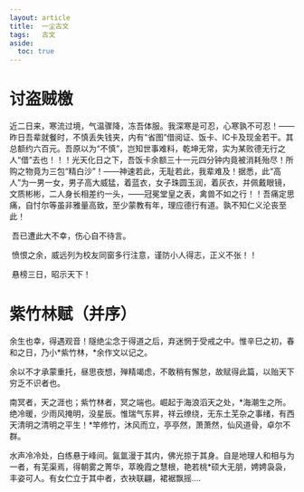 ```yaml
---
layout: article 
title:  一尘古文
tags:   古文
aside:
  toc: true
---
```

# 讨盗贼檄	

​	近二日来，寒流过境，气温骤降，冻吾体服。我深寒是可忍，心寒孰不可忍！——昨日吾辈就餐时，不慎丢失钱夹，内有“省图”借阅证、饭卡、IC卡及现金若干。其总额约六百元。吾原以为“不慎”，岂知世事难料，乾坤无常，实为某败德无行之人“借”去也！！！光天化日之下，吾饭卡余额三十一元四分钟内竟被消耗殆尽！所购之物竟为三包“精白沙”！——神速若此，无耻若此，我辈难及！据悉，此“高人”为一男一女，男子高大威猛，着蓝衣，女子珠圆玉润，着灰衣，并佩戴眼镜，文质彬彬，二人身长相差约一头，——冠冕堂皇之表，禽兽不如之行！！吾痛定思痛，自忖尔等虽非雅量高致，至少蒙教有年，理应德行有道。孰不知仁义沦丧至此！

​    吾已遭此大不幸，伤心自不待言。

​    愤恨之余，威远列为校友同窗多行注意，谨防小人得志，正义不张！！



​    悬榜三日，昭示天下！



# 紫竹林赋（并序）

​	余生也幸，得遇观音！隧绝尘念于得道之后，弃迷惘于受戒之中。惟辛巳之初，春和之日，乃小*紫竹林，*余作文以记之。

​    余以不才承蒙重托，昼思夜想，殚精竭虑，不敢稍有懈怠，故赋得此篇，以贻天下穷乏不识者也。

​    南冥者，天之涯也；紫竹林者，冥之端也。崛起于海浪滔天之处，*海潮生之所。绝冷暖，少雨风掩明，没星辰。惟瑞气东昇，祥云缭绕，无东土芜杂之事绪，有西天清明之清明之平生！*竿修竹，沐风而立，亭亭然，萧萧然，仙风道骨，卓尔不群。

​    水声冷冷处，白练悬于峰间。氤氲漫于其内，佛光掠于其身。自是地理人和相与为一者，有芜渠焉，得朝雾之菁华，萃晚霞之慧根，艳若桃*硕大无朋，娉娉袅袅，丰姿可人。有女伫立于其中者，衣袂联翩，裙裾飘摇....